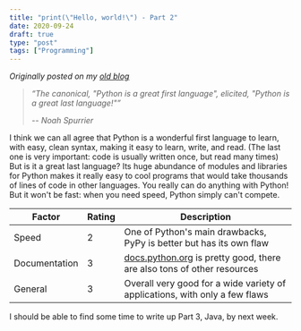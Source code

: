 ```yaml
---
title: "print(\"Hello, world!\") - Part 2"
date: 2020-09-24
draft: true
type: "post"
tags: ["Programming"]
---
```



*Originally posted on my [old blog](https://git.exozy.me/Ta180m/blog/src/branch/main/_posts/2020-09-24-print-hello-world-part-2.md)*


> *“The canonical, "Python is a great first language", elicited, "Python is a great last language!"”*
>
> *-- Noah Spurrier*


I think we can all agree that Python is a wonderful first language to learn, with easy, clean syntax, making it easy to learn, write, and read. (The last one is very important: code is usually written once, but read many times) But is it a great last language? Its huge abundance of modules and libraries for Python makes it really easy to cool programs that would take thousands of lines of code in other languages. You really can do anything with Python! But it won't be fast: when you need speed, Python simply can't compete.

<script src="https://emgithub.com/embed.js?target=https%3A%2F%2Fgithub.com%2FTa180m%2Fprint-Hello-World-%2Fblob%2Fmaster%2Ftest.py&style=hybrid&showBorder=on&showLineNumbers=on&showFileMeta=on"></script>

| Factor | Rating | Description |
| --- | --- | --- |
| Speed | 2 | One of Python's main drawbacks, PyPy is better but has its own flaw |
| Documentation | 3 | [docs.python.org](docs.python.org) is pretty good, there are also tons of other resources |
| General | 3 | Overall very good for a wide variety of applications, with only a few flaws |


I should be able to find some time to write up Part 3, Java, by next week.

